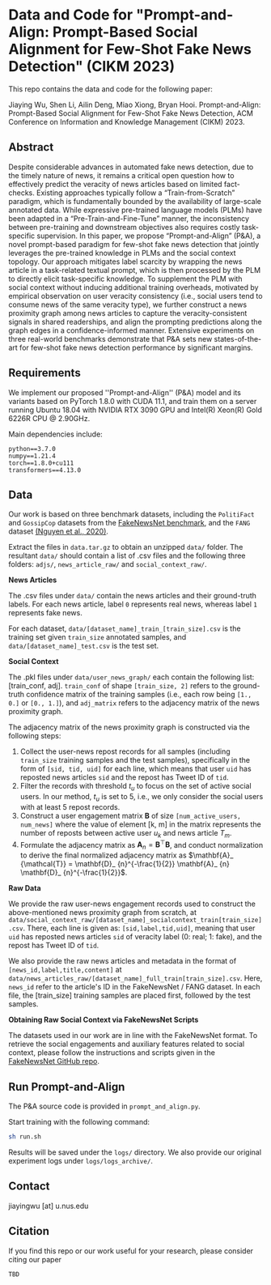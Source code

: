 # Data and Code for "Prompt-and-Align: Prompt-Based Social Alignment for Few-Shot Fake News Detection" (CIKM 2023)

This repo contains the data and code for the following paper:

Jiaying Wu, Shen Li, Ailin Deng, Miao Xiong, Bryan Hooi. Prompt-and-Align: Prompt-Based Social Alignment for Few-Shot Fake News Detection, ACM Conference on Information and Knowledge Management (CIKM) 2023.

## Abstract

Despite considerable advances in automated fake news detection, due to the timely nature of news, it remains a critical open question how to effectively predict the veracity of news articles based on limited fact-checks. Existing approaches typically follow a “Train-from-Scratch” paradigm, which is fundamentally bounded by the availability of large-scale annotated data. While expressive pre-trained language models (PLMs) have been adapted in a “Pre-Train-and-Fine-Tune” manner, the inconsistency between pre-training and downstream objectives also requires costly task-specific supervision. In this paper, we propose “Prompt-and-Align” (P&A), a novel prompt-based paradigm for few-shot fake news detection that jointly leverages the pre-trained knowledge in PLMs and the social context topology. Our approach mitigates label scarcity by wrapping the news article in a task-related textual prompt, which is then processed by the PLM to directly elicit task-specific knowledge. To supplement the PLM with social context without inducing additional training overheads, motivated by empirical observation on user veracity consistency (i.e., social users tend to consume news of the same veracity type), we further construct a news proximity graph among news articles to capture the veracity-consistent signals in shared readerships, and align the prompting predictions along the graph edges in a confidence-informed manner. Extensive experiments on three real-world benchmarks demonstrate that P&A sets new states-of-the-art for few-shot fake news detection performance by significant margins. 


## Requirements
We implement our proposed ''Prompt-and-Align'' (P&A) model and its variants based on PyTorch 1.8.0 with CUDA 11.1, and train them on a server running Ubuntu 18.04 with NVIDIA RTX 3090 GPU and Intel(R) Xeon(R) Gold 6226R CPU @ 2.90GHz.

Main dependencies include:

```
python==3.7.0
numpy==1.21.4
torch==1.8.0+cu111
transformers==4.13.0
```

## Data

Our work is based on three benchmark datasets, including the `PolitiFact` and `GossipCop` datasets from the [FakeNewsNet benchmark](https://github.com/KaiDMML/FakeNewsNet), and the `FANG` dataset [(Nguyen et al., 2020)](https://github.com/nguyenvanhoang7398/FANG).

Extract the files in `data.tar.gz` to obtain an unzipped `data/` folder. The resultant `data/` should contain a list of .csv files and the following three folders: `adjs/`, `news_article_raw/` and `social_context_raw/`. 

**News Articles**

The .csv files under `data/` contain the news articles and their ground-truth labels. For each news article, label `0` represents real news, whereas label `1` represents fake news.

For each dataset, `data/[dataset_name]_train_[train_size].csv` is the training set given `train_size` annotated samples, and `data/[dataset_name]_test.csv` is the test set.

**Social Context**

The .pkl files under `data/user_news_graph/` each contain the following list: [train_conf, adj]. `train_conf` of shape `[train_size, 2]` refers to the ground-truth confidence matrix of the training samples (i.e., each row being `[1., 0.]` or `[0., 1.]`), and `adj_matrix` refers to the adjacency matrix of the news proximity graph.

The adjacency matrix of the news proximity graph is constructed via the following steps:

1. Collect the user-news repost records for all samples (including `train_size` training samples and the test samples), specifically in the form of `[sid, tid, uid]` for each line, which means that user `uid` has reposted news articles `sid` and the repost has Tweet ID of `tid`.
2. Filter the records with threshold $t_u$ to focus on the set of active social users. In our method, $t_u$ is set to 5, i.e., we only consider the social users with at least 5 repost records.
3. Construct a user engagement matrix $\mathbf{B}$ of size `[num_active_users, num_news]` where the value of element [k, m] in the matrix represents the number of reposts between active user $u_k$ and news article $T_m$.
4. Formulate the adjacency matrix as $\mathbf{A}_ {n}=\mathbf{B}^\top \mathbf{B}$, and conduct normalization to derive the final normalized adjacency matrix as $\mathbf{A}_ {\mathcal{T}} = \mathbf{D}_ {n}^{-\frac{1}{2}} \mathbf{A}_ {n} \mathbf{D}_ {n}^{-\frac{1}{2}}$.


**Raw Data**

We provide the raw user-news engagement records used to construct the above-mentioned news proximity graph from scratch, at `data/social_context_raw/[dataset_name]_socialcontext_train[train_size].csv`. There, each line is given as: `[sid,label,tid,uid]`, meaning that user `uid` has reposted news articles `sid` of veracity label (0: real; 1: fake), and the repost has Tweet ID of `tid`.

We also provide the raw news articles and metadata in the format of `[news_id,label,title,content]` at `data/news_articles_raw/[dataset_name]_full_train[train_size].csv`. Here, `news_id` refer to the article's ID in the FakeNewsNet / FANG dataset. In each file, the [train_size] training samples are placed first, followed by the test samples.

**Obtaining Raw Social Context via FakeNewsNet Scripts** 

The datasets used in our work are in line with the FakeNewsNet format. To retrieve the social engagements and auxiliary features related to social context, please follow the instructions and scripts given in the [FakeNewsNet GitHub repo](https://github.com/KaiDMML/FakeNewsNet).


## Run Prompt-and-Align

The P&A source code is provided in `prompt_and_align.py`. 

Start training with the following command:

```bash
sh run.sh
```


Results will be saved under the `logs/` directory. We also provide our original experiment logs under `logs/logs_archive/`.

## Contact

jiayingwu [at] u.nus.edu

## Citation

If you find this repo or our work useful for your research, please consider citing our paper

```
TBD

